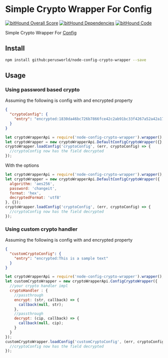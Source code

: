 # Simple Crypto Wrapper For Config #

[![bitHound Overall Score](https://www.bithound.io/github/perusworld/node-config-crypto-wrapper/badges/score.svg)](https://www.bithound.io/github/perusworld/node-config-crypto-wrapper)
[![bitHound Dependencies](https://www.bithound.io/github/perusworld/node-config-crypto-wrapper/badges/dependencies.svg)](https://www.bithound.io/github/perusworld/node-config-crypto-wrapper/master/dependencies/npm)
[![bitHound Code](https://www.bithound.io/github/perusworld/node-config-crypto-wrapper/badges/code.svg)](https://www.bithound.io/github/perusworld/node-config-crypto-wrapper)

Simple Crypto Wrapper For [Config](https://github.com/lorenwest/node-config)

## Install ##
```bash
npm install github:perusworld/node-config-crypto-wrapper --save
```
## Usage ##

### Using password based crypto ###
Assuming the following is config with and encrypted property
```json
{
  "cryptoConfig": {
    "entry": "encrypted:1830da46bc726b7866fce42c2ab91bc33f4267a52a42a170830eedd6b9f43351"
  }
}
```

```javascript
let cryptoWrapperApi = require('node-config-crypto-wrapper').wrapper();
let cryptoWrapper = new cryptoWrapperApi.DefaultConfigCryptoWrapper({}, {});
cryptoWrapper.loadConfig('cryptoConfig', (err, cryptoConfig) => {
  //cryptoConfig now has the field decrypted
});
```
With the options
```javascript
let cryptoWrapperApi = require('node-config-crypto-wrapper').wrapper();
let cryptoWrapper = new cryptoWrapperApi.DefaultConfigCryptoWrapper({
  algorithm: 'aes256',
  password: 'changeit',
  format: 'hex',
  decryptedFormat: 'utf8'
}, {});
cryptoWrapper.loadConfig('cryptoConfig', (err, cryptoConfig) => {
  //cryptoConfig now has the field decrypted
});
```
### Using custom crypto handler ###
Assuming the following is config with and encrypted property
```json
{
  "customCryptoConfig": {
    "entry": "encrypted:This is a sample text"
  }
}
```

```javascript
let cryptoWrapperApi = require('node-config-crypto-wrapper').wrapper();
let customCryptoWrapper = new cryptoWrapperApi.ConfigCryptoWrapper({
  //your crypto handler impl
  cryptoHandler : {
    //passthrough
    encrypt: (str, callback) => {
      callback(null, str);
    },
    //passthrough
    decrypt: (cip, callback) => {
      callback(null, cip);
    }
  }
});
customCryptoWrapper.loadConfig('customCryptoConfig', (err, cryptoConfig) => {
  //cryptoConfig now has the field decrypted
});
```
